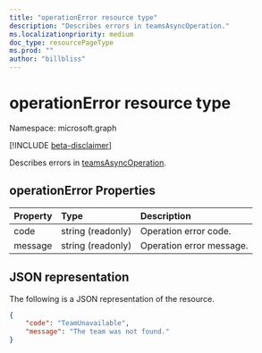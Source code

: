 ```yaml
---
title: "operationError resource type"
description: "Describes errors in teamsAsyncOperation."
ms.localizationpriority: medium
doc_type: resourcePageType
ms.prod: ""
author: "billbliss"
---
```


# operationError resource type

Namespace: microsoft.graph

[!INCLUDE [beta-disclaimer](../../includes/beta-disclaimer.md)]

Describes errors in [teamsAsyncOperation](teamsasyncoperation.md).

## operationError Properties
| Property	   | Type	|Description|
|:---------------|:--------|:----------|
|code|string (readonly)|Operation error code.|
|message|string (readonly)|Operation error message.|

## JSON representation

The following is a JSON representation of the resource.

<!-- {
  "blockType": "resource",
  "@odata.type": "microsoft.graph.operationError"
}-->

```json
{
    "code": "TeamUnavailable",
    "message": "The team was not found."
}
```

<!-- uuid: 069fadaa-52db-4ced-85d5-74f7caa2c66f
2015-10-25 14:57:30 UTC -->
<!--
{
  "type": "#page.annotation",
  "description": "operation error resource",
  "keywords": "",
  "section": "documentation",
  "tocPath": "",
  "suppressions": []
}
-->


